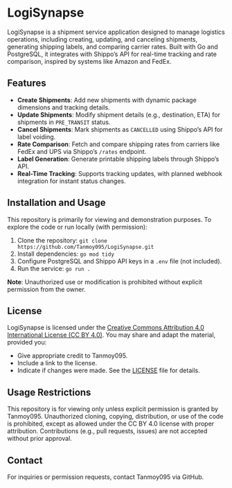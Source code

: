 # LogiSynapse

LogiSynapse is a shipment service application designed to manage logistics operations, including creating, updating, and canceling shipments, generating shipping labels, and comparing carrier rates. Built with Go and PostgreSQL, it integrates with Shippo’s API for real-time tracking and rate comparison, inspired by systems like Amazon and FedEx.

## Features
- **Create Shipments**: Add new shipments with dynamic package dimensions and tracking details.
- **Update Shipments**: Modify shipment details (e.g., destination, ETA) for shipments in `PRE_TRANSIT` status.
- **Cancel Shipments**: Mark shipments as `CANCELLED` using Shippo’s API for label voiding.
- **Rate Comparison**: Fetch and compare shipping rates from carriers like FedEx and UPS via Shippo’s `/rates` endpoint.
- **Label Generation**: Generate printable shipping labels through Shippo’s API.
- **Real-Time Tracking**: Supports tracking updates, with planned webhook integration for instant status changes.

## Installation and Usage
This repository is primarily for viewing and demonstration purposes. To explore the code or run locally (with permission):
1. Clone the repository: `git clone https://github.com/Tanmoy095/LogiSynapse.git`
2. Install dependencies: `go mod tidy`
3. Configure PostgreSQL and Shippo API keys in a `.env` file (not included).
4. Run the service: `go run .`

**Note**: Unauthorized use or modification is prohibited without explicit permission from the owner.

## License
LogiSynapse is licensed under the [Creative Commons Attribution 4.0 International License (CC BY 4.0)](https://creativecommons.org/licenses/by/4.0/). You may share and adapt the material, provided you:
- Give appropriate credit to Tanmoy095.
- Include a link to the license.
- Indicate if changes were made.
See the [LICENSE](LICENSE) file for details.

## Usage Restrictions
This repository is for viewing only unless explicit permission is granted by Tanmoy095. Unauthorized cloning, copying, distribution, or use of the code is prohibited, except as allowed under the CC BY 4.0 license with proper attribution. Contributions (e.g., pull requests, issues) are not accepted without prior approval.

## Contact
For inquiries or permission requests, contact Tanmoy095 via GitHub.
